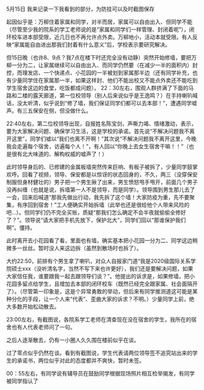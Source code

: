 5月15日
我来记录一下我看到的部分，为防挂可以及时截图保存

起因似乎是：万柳住着家属和同学，对半而居，家属可以自由出入、但同学不能（尽管至少我的院系的学工老师说的是“家属和同学们一样管理、封闭着呢”），闭环校车进本部受限，近几日也不再允许点外卖。万柳地小，活动本就受限。有人反映“家属能自由进出那我们封着有什么意义”后，学校表示要研究解决。

但15日晚（也许8、9点？我7点在楼下时还完全没有动静）突然开始修墙，要把万柳一分为二，让家属继续可以自由出入、而同学仍然要（在减少一半的面积内）封控，而理发店、一个快递点、小花园的一半被划到家属那半边（还有同学补充，也有少量同学住在家属那一半，如果这样封、他们不能出校又不能点外卖还不能吃到学生宿舍这边的食堂，吃饭都成问题）。
22：30左右，围观人群挤满了下面的马路和二楼的露天廊道，第一位校领导（别人后来说似乎是王逸鸣？）在手持喇叭喊话，没太听清，似乎说到“修了墙，我们保证同学们都可以去本部！”，遭遇同学嘘声。有三五保安在侧，但没做什么。

22:40左右，第二位校领导出现，自报姓名陈宝剑，声嘶力竭、情绪激动，表示，要为大家解决问题、确保学习生活，这是学校的承诺。首先说“不解决问题我不离开这里”，同学们嘘以“我们也离不开啊！”其次说“不解决问题我不离开这里，今晚我会走遍每个宿舍，访遍每个人！”，有人回以“你晚上去女生宿舍干嘛！！”（也是很有北大味道的、解构权威的嘘声了！）

此时领导身后的、已修建的金属板墙突然传来巨响、有板子被拆了，少量同学鼓掌欢呼。回看了视频，领导、保安都是以惊讶的状态回身的，不久，两三（没穿保安制服但身材健壮的）男子把一个男生揪了出来，男生愤怒甩手甩开，前面几个男子没再纠缠（也就是说，拆墙第一人不是领导，而是同学）。领导围到男生那儿去了一会，回来后喊道“那我先做出行动，我先拆了这个墙！大家防疫为重，先不要聚集，有序回到宿舍！”工人便确实开始拆墙（此举也还是很给他个人带来风险的吧...）。但同学们仍不完全买账，质疑“那我们怎么确定不会半夜就偷偷全修好了？”。领导说“请大家把手机先放下，保护北大”，同学们回以“那谁保护我们啊”。僵持。

此时离开去小花园看了看，里面也有墙，确实基本把小花园一分为二、同学这边稍微多一丝丝。暂时没人来这边拆（虽然到散场时也拆了）。

大约22:50，前排有个男生拿了喇叭，对众人自报家门道“我是2020级国际关系学院硕士xxx（没听清名字，当然不写下来也许更好），我们还是要解决问题，如果大家信任我，谁要跟我一起去跟领导们谈？”。他提出的诉求是，如果修墙，把小花园多留点给学生，且增加去本部的闭环校车（既然已经完全跟家属、社会面隔开了）。（尽管第一印象是，这是个异常勇敢的举动，但后来有同学推测道这可能是某种分化的手段，让一个人来“代表”、歪曲大家的诉求？不明。）少量同学上前，绝大多数开始松动散去。

23:00左右，有截图说，各院系学工老师在清查现在没在宿舍的学生，我所在的宿舍也有人代表老师问了一句。

之后人逐渐散去，仍有一小圈人久久围在楼前似乎在谈。

过了零点似乎仍然在谈。看到有截图说，学生代表请两位领导签不追究站出来的学生的承诺书，两位似乎对此的态度都并不爽快，暂时未签。

00：55左右，有同学说有辅导员在鼓励同学根据现场照片相互检举揭发，有同学被同学指认了

